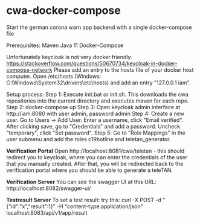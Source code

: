 # cwa-docker-compose
Start the german corona warn app backend with a single docker-compose file

Prerequisites:
Maven
Java 11
Docker-Compose


Unfortunately keycloak is not very docker friendly. 
https://stackoverflow.com/questions/50670734/keycloak-in-docker-compose-network
Please add an entry to the hosts file of your docker host computer. Open /etc/hosts (Windows: C:\Windows\System32\drivers\etc\hosts) and add an entry "127.0.0.1 iam".

Setup process:
Step 1: Execute init.bat or init.sh. This downloads the cwa repositories into the current directory and executes maven for each repo.
Step 2: docker-compose up 
Step 3: Open keycloak admin interface at http://iam:8080 with user admin, password admin
Step 4: Create a new user. Go to Users -> Add User. Enter a username, click "Email verified". After clicking save, go to "Credentials" and add a password. Uncheck "temporary", click "Set password".
Step 5: Go to "Role Mappings" in the user submenu and add the roles c19hotline and teletan_generator.

__Verification Portal__
Open http://localhost:8081/cwa/teletan - this should redirect you to keycloak, where you can enter the credentials of the user that you manually created.
After that, you will be redirected back to the verification portal where you should be able to generate a teleTAN.

__Verification Server__
You can see the swagger UI at this URL: http://localhost:8082/swagger-ui/

__Testresult Server__
To set a test result: try this:
curl -X POST -d "{\"id\":\"x\",\"result\":1}" -H "content-type:application/json" localhost:8083/api/v1/app/result
